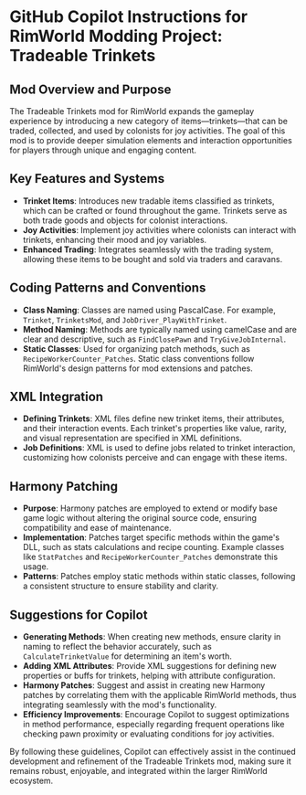 # GitHub Copilot Instructions for RimWorld Modding Project: Tradeable Trinkets

## Mod Overview and Purpose
The Tradeable Trinkets mod for RimWorld expands the gameplay experience by introducing a new category of items—trinkets—that can be traded, collected, and used by colonists for joy activities. The goal of this mod is to provide deeper simulation elements and interaction opportunities for players through unique and engaging content.

## Key Features and Systems
- **Trinket Items**: Introduces new tradable items classified as trinkets, which can be crafted or found throughout the game. Trinkets serve as both trade goods and objects for colonist interactions.
- **Joy Activities**: Implement joy activities where colonists can interact with trinkets, enhancing their mood and joy variables.
- **Enhanced Trading**: Integrates seamlessly with the trading system, allowing these items to be bought and sold via traders and caravans.

## Coding Patterns and Conventions
- **Class Naming**: Classes are named using PascalCase. For example, `Trinket`, `TrinketsMod`, and `JobDriver_PlayWithTrinket`.
- **Method Naming**: Methods are typically named using camelCase and are clear and descriptive, such as `FindClosePawn` and `TryGiveJobInternal`.
- **Static Classes**: Used for organizing patch methods, such as `RecipeWorkerCounter_Patches`. Static class conventions follow RimWorld's design patterns for mod extensions and patches.

## XML Integration
- **Defining Trinkets**: XML files define new trinket items, their attributes, and their interaction events. Each trinket's properties like value, rarity, and visual representation are specified in XML definitions.
- **Job Definitions**: XML is used to define jobs related to trinket interaction, customizing how colonists perceive and can engage with these items.

## Harmony Patching
- **Purpose**: Harmony patches are employed to extend or modify base game logic without altering the original source code, ensuring compatibility and ease of maintenance.
- **Implementation**: Patches target specific methods within the game's DLL, such as stats calculations and recipe counting. Example classes like `StatPatches` and `RecipeWorkerCounter_Patches` demonstrate this usage.
- **Patterns**: Patches employ static methods within static classes, following a consistent structure to ensure stability and clarity.

## Suggestions for Copilot
- **Generating Methods**: When creating new methods, ensure clarity in naming to reflect the behavior accurately, such as `CalculateTrinketValue` for determining an item's worth.
- **Adding XML Attributes**: Provide XML suggestions for defining new properties or buffs for trinkets, helping with attribute configuration.
- **Harmony Patches**: Suggest and assist in creating new Harmony patches by correlating them with the applicable RimWorld methods, thus integrating seamlessly with the mod's functionality.
- **Efficiency Improvements**: Encourage Copilot to suggest optimizations in method performance, especially regarding frequent operations like checking pawn proximity or evaluating conditions for joy activities.

By following these guidelines, Copilot can effectively assist in the continued development and refinement of the Tradeable Trinkets mod, making sure it remains robust, enjoyable, and integrated within the larger RimWorld ecosystem.
